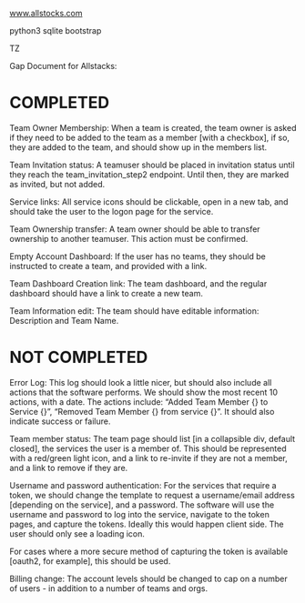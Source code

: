 www.allstocks.com

python3 sqlite bootstrap

TZ

Gap Document for Allstacks:

COMPLETED
==================
Team Owner Membership:
When a team is created, the team owner is asked if they need to be added to the team as a member [with a checkbox], if so, they are added to the team, and should show up in the members list.


Team Invitation status:
A teamuser should be placed in invitation status until they reach the team_invitation_step2 endpoint.  Until then, they are marked as invited, but not added.


Service links:
All service icons should be clickable, open in a new tab, and should take the user to the logon page for the service.


Team Ownership transfer:
A team owner should be able to transfer ownership to another teamuser.  This action must be confirmed.

Empty Account Dashboard:
If the user has no teams, they should be instructed to create a team, and provided with a link.  

Team Dashboard Creation link:
The team dashboard, and the regular dashboard should have a link to create a new team.

Team Information edit:
The team should have editable information: Description and Team Name.

NOT COMPLETED
==================

Error Log:
This log should look a little nicer, but should also include all actions that the software performs.  We should show the most recent 10 actions, with a date.  The actions include: “Added Team Member {} to Service {}”, “Removed Team Member {} from service {}”.  It should also indicate success or failure.

Team member status:
The team page should list [in a collapsible div, default closed], the services the user is a member of.  This should be represented with a red/green light icon, and a link to re-invite if they are not a member, and a link to remove if they are.


Username and password authentication:
For the services that require a token, we should change the template to request a username/email address [depending on the service], and a password.  The software will use the username and password to log into the service, navigate to the token pages, and capture the tokens.  Ideally this would happen client side.  The user should only see a loading icon.

For cases where a more secure method of capturing the token is available [oauth2, for example], this should be used.


Billing change:
The account levels should be changed to cap on a number of users - in addition to a number of teams and orgs.
